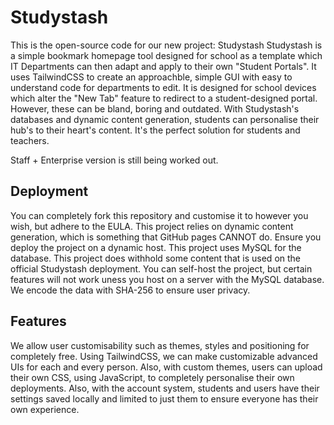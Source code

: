 # Studystash
This is the open-source code for our new project: Studystash
Studystash is a simple bookmark homepage tool designed for school as a template which IT Departments can then adapt and apply to their own "Student Portals". It uses TailwindCSS to create an approachble, simple GUI with easy to understand code for departments to edit. It is designed for school devices which alter the "New Tab" feature to redirect to a student-designed portal. However, these can be bland, boring and outdated. With Studystash's databases and dynamic content generation, students can personalise their hub's to their heart's content. It's the perfect solution for students and teachers. 

Staff + Enterprise version is still being worked out.

## Deployment
You can completely fork this repository and customise it to however you wish, but adhere to the EULA. This project relies on dynamic content generation, which is something that GitHub pages CANNOT do. Ensure you deploy the project on a dynamic host. This project uses MySQL for the database. This project does withhold some content that is used on the official Studystash deployment. You can self-host the project, but certain features will not work uness you host on a server with the MySQL database. We encode the data with SHA-256 to ensure user privacy. 

## Features
We allow user customisability such as themes, styles and positioning for completely free. Using TailwindCSS, we can make customizable advanced UIs for each and every person. Also, with custom themes, users can upload their own CSS, using JavaScript, to completely personalise their own deployments. Also, with the account system, students and users have their settings saved locally and limited to just them to ensure everyone has their own experience.
